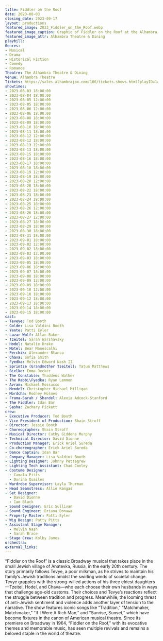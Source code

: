 ```yaml
---
title: Fiddler on the Roof
date: 2023-08-03
closing_date: 2023-09-17
layout: productions
featured_image: 2023_Fiddler_on_the_Roof.webp
featured_image_caption: Graphic of Fiddler on the Roof at the Alhambra
featured_image_attr: Alhambra Theatre & Dining
playbill:
Genres:
- Musical
- Drama
- Historical Fiction
- Comedy
- Romance
Theatre: The Alhambra Theatre & Dining
Venue: Alhambra Theatre
Tickets: https://sales.alhambrajax.com/100/tickets.shows.html?playID=1428&code=jaxplays
showtimes:
- 2023-08-03 18:00:00
- 2023-08-04 18:00:00
- 2023-08-05 12:00:00
- 2023-08-05 18:00:00
- 2023-08-06 12:00:00
- 2023-08-06 18:00:00
- 2023-08-08 18:00:00
- 2023-08-09 18:00:00
- 2023-08-10 18:00:00
- 2023-08-11 18:00:00
- 2023-08-12 12:00:00
- 2023-08-12 18:00:00
- 2023-08-13 12:00:00
- 2023-08-13 18:00:00
- 2023-08-15 18:00:00
- 2023-08-16 18:00:00
- 2023-08-17 18:00:00
- 2023-08-18 18:00:00
- 2023-08-19 12:00:00
- 2023-08-19 18:00:00
- 2023-08-20 12:00:00
- 2023-08-20 18:00:00
- 2023-08-22 18:00:00
- 2023-08-23 18:00:00
- 2023-08-24 18:00:00
- 2023-08-25 18:00:00
- 2023-08-26 12:00:00
- 2023-08-26 18:00:00
- 2023-08-27 12:00:00
- 2023-08-27 18:00:00
- 2023-08-29 18:00:00
- 2023-08-30 18:00:00
- 2023-08-31 18:00:00
- 2023-09-01 18:00:00
- 2023-09-02 12:00:00
- 2023-09-02 18:00:00
- 2023-09-03 12:00:00
- 2023-09-03 18:00:00
- 2023-09-05 18:00:00
- 2023-09-06 18:00:00
- 2023-09-07 18:00:00
- 2023-09-08 18:00:00
- 2023-09-09 12:00:00
- 2023-09-09 18:00:00
- 2023-09-10 12:00:00
- 2023-09-10 18:00:00
- 2023-09-12 18:00:00
- 2023-09-13 18:00:00
- 2023-09-14 18:00:00
- 2023-09-15 18:00:00
cast:
- Teveye: Tod Booth
- Golde: Lisa Valdini Booth
- Yente: Patti Eyler
- Lazar Wolf: Allan Baker
- Tzeitel: Sarah Warshavsky
- Hodel: Natalie Drake
- Motel: Bear Manescalhi
- Perchik: Alexander Blanco
- Chava: Sofia Smith
- Fyedka: Melvin Edward Nash II
- Sprintze (Grandmother Tzeitel): Tatum Matthews
- Bielke: Emma Decker
- The Constable: Thaddeus Walker
- The Rabbi\Fyedka: Ryan Lemmon
- Avram: Michael Mossucco
- Mendel: Christopher Michael Milligan
- Mordcha: Rodney Holmes
- Fruma-Sarah / Shandel: Alexia Adcock-Stanford
- The Fiddler: Idan Bar
- Sasha: Zachary Pickett
crew:
- Executive Producer: Tod Booth
- Vice President of Production: Shain Stroff
- Director: Jessie Booth
- Choreographer: Shain Stroff
- Musical Director: Cathy Giddens Murphy
- Technical Director: David Dionne
- Production Manager: Erick Ariel Sureda
- Co-choreographer: Erick Ariel Sureda
- Dance Captain: Idan Bar
- Company Manager: Lisa Valdini Booth
- Lighting Designer: Johnny Pettegrew
- Lighting Tech Assistant: Chad Conley
- Costume Designer:
  - Camala Pitts
  - Dorina Quailes
- Wardrobe Supervisor: Layla Thurman
- Head Seamstress: Allie Kangas
- Set Designer:
  - David Dionne
  - Ian Black
- Sound Designer: Eric Sullivan
- Sound Engineer: Briana Donawa
- Property Master: Patti Eyler
- Wig Design: Patty Pitts
- Assistant Stage Manager:
  - Melvin Nash
  - Sarah Brace
- Stage Crew: Kolby James
orchestra:
external_links:
---
```

“Fiddler on the Roof” is a classic Broadway musical that takes place in the small Jewish village of Anatevka, Russia, in the early 20th century. The story primarily follows Tevye, a poor milkman, as he strives to maintain his family’s Jewish traditions amidst the swirling winds of societal change. Tevye grapples with the strong-willed actions of his three eldest daughters—Tzeitel, Hodel, and Chava—who each choose their own husbands in ways that challenge age-old customs. Their choices and Tevye’s reactions reflect the struggle between tradition and progress. Meanwhile, the looming threat of anti-Jewish sentiment and violence adds another layer of tension to the narrative. The show features iconic songs like “Tradition,” “Matchmaker, Matchmaker,” “If I Were A Rich Man,” and “Sunrise, Sunset,” which have become fixtures in the canon of American musical theatre. Since its premiere on Broadway in 1964, “Fiddler on the Roof,” with its evocative themes and memorable music, has seen multiple revivals and remains a beloved staple in the world of theatre.